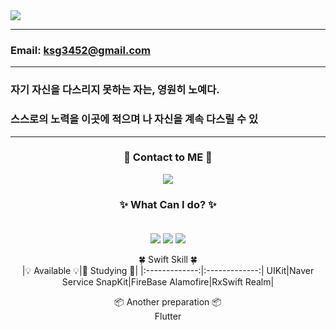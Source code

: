 <img src="https://capsule-render.vercel.app/api?type=waving&color=timeAuto&height=200&section=header&text=Sean's%20Library&fontSize=50" />

---
<!-- ### Name: Sean    -->
### Email: ksg3452@gmail.com
---
### 자기 자신을 다스리지 못하는 자는, 영원히 노예다. <br>
### 스스로의 노력을 이곳에 적으며 나 자신을 계속 다스릴 수 있
---
  ### <div align=center>📮 Contact to ME 📮</div>
<div align=center>

<a href="mailto:ksg3452@gmail.com"><img src="https://img.shields.io/badge/Gmail-EA4335?style=flat&logo=Gmail&logoColor=white"></a>
<!-- <a href="mailto:ksg3452@naver.com"><img src="https://img.shields.io/badge/Naver-03C75A?style=flat&logo=Naver&logoColor=white"></a>   -->
  
  ### <div align=center>✨ What Can I do? ✨</div> <br>
<a href=""><img src="https://img.shields.io/badge/Swift-F05138?style=flat&logo=Swift&logoColor=white"></a>
<img src="https://img.shields.io/badge/Arduino-00979D?style=flat&logo=Arduino&logoColor=white">
<img src="https://img.shields.io/badge/Python-3776AB?style=flat&logo=Python&logoColor=white">


🍀 Swift Skill 🍀  
|💡 Available 💡|📖 Studying 📖|
|:-------------:|:-------------:|
UIKit|Naver Service
SnapKit|FireBase
Alamofire|RxSwift
Realm|


📦 Another preparation 📦  
Flutter

</div>
